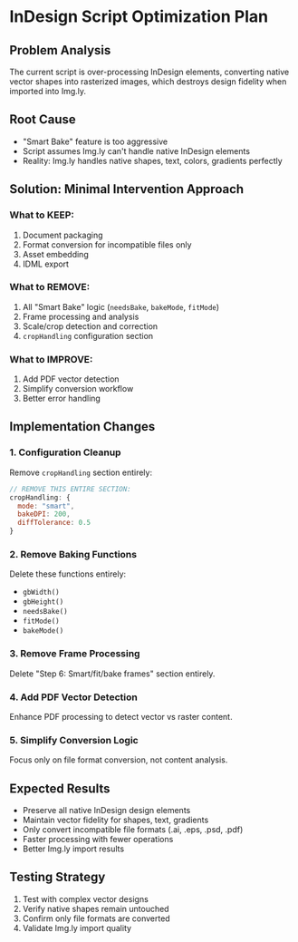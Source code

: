 # InDesign Script Optimization Plan

## Problem Analysis
The current script is over-processing InDesign elements, converting native vector shapes into rasterized images, which destroys design fidelity when imported into Img.ly.

## Root Cause
- "Smart Bake" feature is too aggressive
- Script assumes Img.ly can't handle native InDesign elements
- Reality: Img.ly handles native shapes, text, colors, gradients perfectly

## Solution: Minimal Intervention Approach

### What to KEEP:
1. Document packaging
2. Format conversion for incompatible files only
3. Asset embedding
4. IDML export

### What to REMOVE:
1. All "Smart Bake" logic (`needsBake`, `bakeMode`, `fitMode`)
2. Frame processing and analysis
3. Scale/crop detection and correction
4. `cropHandling` configuration section

### What to IMPROVE:
1. Add PDF vector detection
2. Simplify conversion workflow
3. Better error handling

## Implementation Changes

### 1. Configuration Cleanup
Remove `cropHandling` section entirely:
```javascript
// REMOVE THIS ENTIRE SECTION:
cropHandling: {
  mode: "smart",
  bakeDPI: 200,
  diffTolerance: 0.5
}
```

### 2. Remove Baking Functions
Delete these functions entirely:
- `gbWidth()`
- `gbHeight()`
- `needsBake()`
- `fitMode()`
- `bakeMode()`

### 3. Remove Frame Processing
Delete "Step 6: Smart/fit/bake frames" section entirely.

### 4. Add PDF Vector Detection
Enhance PDF processing to detect vector vs raster content.

### 5. Simplify Conversion Logic
Focus only on file format conversion, not content analysis.

## Expected Results
- Preserve all native InDesign design elements
- Maintain vector fidelity for shapes, text, gradients
- Only convert incompatible file formats (.ai, .eps, .psd, .pdf)
- Faster processing with fewer operations
- Better Img.ly import results

## Testing Strategy
1. Test with complex vector designs
2. Verify native shapes remain untouched
3. Confirm only file formats are converted
4. Validate Img.ly import quality